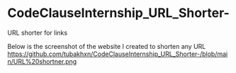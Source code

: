 # CodeClauseInternship_URL_Shorter-
URL shorter for links

Below is the screenshot of the website I created to shorten any URL
https://github.com/tubakhxn/CodeClauseInternship_URL_Shorter-/blob/main/URL%20shortner.png
